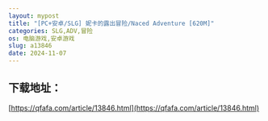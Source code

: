 ```yaml
---
layout: mypost
title: "[PC+安卓/SLG] 妮卡的露出冒险/Naced Adventure [620M]"
categories: SLG,ADV,冒险
os: 电脑游戏,安卓游戏
slug: a13846
date: 2024-11-07
---
```


## 下载地址：

[https://qfafa.com/article/13846.html](https://qfafa.com/article/13846.html)

